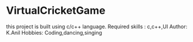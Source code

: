 # VirtualCricketGame
this project is built using c/c++ language.
Required skills : c,c++,UI
Author: K.Anil
Hobbies: Coding,dancing,singing
